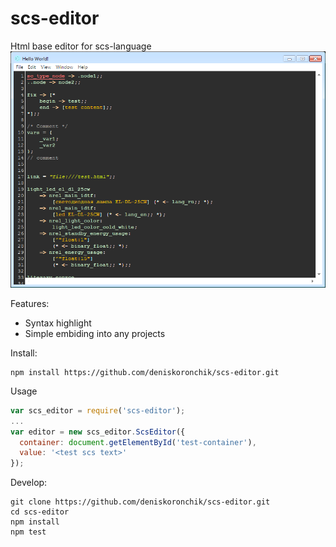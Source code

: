 # scs-editor
Html base editor for scs-language
![Screenshot](https://raw.githubusercontent.com/deniskoronchik/scs-editor/master/screenshot.png)

Features:
* Syntax highlight
* Simple embiding into any projects

Install:
```
npm install https://github.com/deniskoronchik/scs-editor.git
```

Usage
```javascript
var scs_editor = require('scs-editor');
...
var editor = new scs_editor.ScsEditor({
  container: document.getElementById('test-container'),
  value: '<test scs text>'
});
```

Develop:
```
git clone https://github.com/deniskoronchik/scs-editor.git
cd scs-editor
npm install
npm test
```
